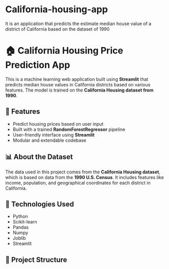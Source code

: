 # California-housing-app
It is an application that predicts the estimate median house value of a district of California based on the dataset of 1990
# 🏠 California Housing Price Prediction App

This is a machine learning web application built using **Streamlit** that predicts median house values in California districts based on various features. The model is trained on the **California Housing dataset from 1990**.

## 🚀 Features

- Predict housing prices based on user input
- Built with a trained **RandomForestRegressor** pipeline
- User-friendly interface using **Streamlit**
- Modular and extendable codebase

## 📊 About the Dataset

The data used in this project comes from the **California Housing dataset**, which is based on data from the **1990 U.S. Census**. It includes features like income, population, and geographical coordinates for each district in California.

## 🧠 Technologies Used

- Python
- Scikit-learn
- Pandas
- Numpy
- Joblib
- Streamlit

## 📁 Project Structure

